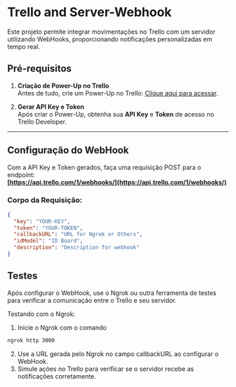 # Trello and Server-Webhook

Este projeto permite integrar movimentações no Trello com um servidor utilizando WebHooks, proporcionando notificações personalizadas em tempo real.

## Pré-requisitos

1. **Criação de Power-Up no Trello**  
   Antes de tudo, crie um Power-Up no Trello: [Clique aqui para acessar](https://trello.com/power-ups/admin).

2. **Gerar API Key e Token**  
   Após criar o Power-Up, obtenha sua **API Key** e **Token** de acesso no Trello Developer.

---

## Configuração do WebHook

Com a API Key e Token gerados, faça uma requisição POST para o endpoint:  
**[https://api.trello.com/1/webhooks/](https://api.trello.com/1/webhooks/)**

### Corpo da Requisição:

```json
{
  "key": "YOUR-KEY",
  "token": "YOUR-TOKEN",
  "callbackURL": "URL for Ngrok or Others",
  "idModel": "ID Board",
  "description": "Description for webhook"
}
```

## Testes

Após configurar o WebHook, use o Ngrok ou outra ferramenta de testes para verificar a comunicação entre o Trello e seu servidor.

Testando com o Ngrok:

1. Inicie o Ngrok com o comando

```bash
ngrok http 3000
```

2. Use a URL gerada pelo Ngrok no campo callbackURL ao configurar o WebHook.
3. Simule ações no Trello para verificar se o servidor recebe as notificações corretamente.
